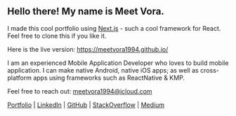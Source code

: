 ## Hello there! My name is Meet Vora.

I made this cool portfolio using [Next.js](https://nextjs.org/) - such a cool framework for React. Feel free to clone this if you like it.

Here is the live version: https://meetvora1994.github.io/

I am an experienced Mobile Application Developer who loves to build mobile application. I can make native Android, native iOS apps; as well as cross-platform apps using frameworks such as ReactNative & KMP.

Feel free to reach out: meetvora1994@icloud.com

[Portfolio](https://meetvora1994.github.io/) | [LinkedIn](https://www.linkedin.com/in/meetvora1994/) | [GitHub](https://github.com/meetVora1994) | [StackOverflow](https://stackoverflow.com/users/5373110/meet-vora) | [Medium](https://medium.com/@meetvora1994)
